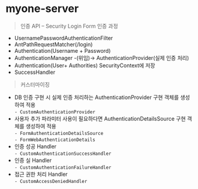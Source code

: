 # myone-server

> 인증 API – Security Login Form 인증 과정

 - UsernamePasswordAuthenticationFilter
 - AntPathRequestMatcher(/login) 
 - Authentication(Username + Password)
 - AuthenticationManager -(위임)-> AuthenticationProvider(실제 인증 처리)
 - Authentication(User+ Authorities) SecurityContext에 저장 
 - SuccessHandler


> 커스터마이징
 - DB 인증 구현 시 실제 인증 처리하는 AuthenticationProvider 구현 객체를 생성하여 적용  
 `- CustomAuthenticationProvider`  
 - 사용자 추가 파라미터 사용이 필요하다면 AuthenticationDetailsSource 구현 객체를 생성하여 적용  
 `- FormAuthenticationDetailsSource`  
 `- FormWebAuthenticationDetails`  
 - 인증 성공 Handler  
 `- CustomAuthenticationSuccessHandler`  
 - 인증 실 Handler  
 `- CustomAuthenticationFailureHandler`  
 - 접근 권한 처리 Handler  
 `- CustomAccessDeniedHandler`  
